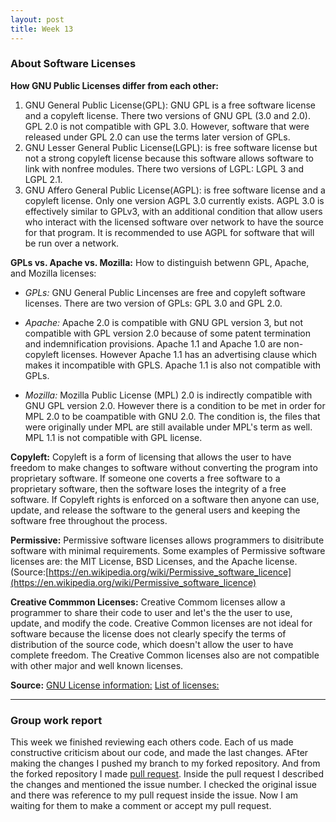 ```yaml
---
layout: post
title: Week 13
---
```

### About Software Licenses

__How GNU Public Licenses differ from each other:__
1. GNU General Public License(GPL): GNU GPL is a free software license and a copyleft license. There two versions of GNU GPL (3.0 and 2.0). GPL 2.0 is not compatible with GPL 3.0. However, software that were released under GPL 2.0 can use the terms later version of GPLs.
2. GNU Lesser General Public License(LGPL): is free software license but not a strong copyleft license because this software allows software to link with nonfree modules. There two versions of LGPL: LGPL 3 and LGPL 2.1. 
3. GNU Affero General Public License(AGPL): is free software license and a copyleft license. Only one version AGPL 3.0 currently exists. AGPL 3.0 is effectively similar to GPLv3, with an additional condition that allow users who interact with the licensed software over network to have the source for that program. It is recommended to use AGPL for software that will be run over a network.

__GPLs vs. Apache vs. Mozilla:__
How to distinguish betwenn GPL, Apache, and Mozilla licenses:
* _GPLs:_ GNU General Public Lincenses are free and copyleft software licenses. There are two version of GPLs: GPL 3.0 and GPL 2.0.

* _Apache:_ Apache 2.0 is compatible with GNU GPL version 3, but not compatible with GPL version 2.0 because of some patent termination and indemnification provisions. 
Apache 1.1 and Apache 1.0 are non-copyleft licenses. However Apache 1.1 has an advertising clause which makes it incompatible with GPLS. Apache 1.1 is also not compatible with GPLs.

* _Mozilla:_ Mozilla Public License (MPL) 2.0 is indirectly compatible with GNU GPL version 2.0. However there is a condition to be met in order for MPL 2.0 to be coampatible with GNU 2.0. The condition is, the files that were originally under MPL are still available under MPL's term as well. MPL 1.1 is not compatible with GPL license. 

__Copyleft:__
Copyleft is a form of licensing that allows the user to have freedom to make changes to software without converting the program into proprietary software. If someone one coverts a free software to a proprietary software, then the software loses the integrity of a free software. If Copyleft rights is enforced on a software then anyone can use, update, and release the software to the general users and keeping the software free throughout the process. 

__Permissive:__
Permissive software licenses allows programmers to disitribute software with minimal requirements. Some examples of Permissive software licenses are: the MIT License, BSD Licenses, and the Apache license. (Source:[https://en.wikipedia.org/wiki/Permissive_software_licence](https://en.wikipedia.org/wiki/Permissive_software_licence)  


__Creative Commmon Licenses:__
Creative Commom licenses allow a programmer to share their code to user and let's the the user to use, update, and modify the code. Creative Common licenses are not ideal for software because the license does not clearly specify the terms of distribution of the source code, which doesn't allow the user to have complete freedom. The Creative Common licenses also are not compatible with other major and well known licenses.

__Source:__
[GNU License information:](https://www.gnu.org/licenses/)
[List of licenses:](https://www.gnu.org/licenses/license-list.html)
________________________________________________________________________________________________________________________________________

### Group work report

This week we finished reviewing each others code. Each of us made constructive criticism about our code, and made the last changes. AFter making the changes I pushed my branch to my forked repository. And from the forked repository I made [pull request](https://github.com/OpenGenus/cosmos/pull/3915). Inside the pull request I described the changes and mentioned the issue number. I checked the original issue and there was reference to my pull request inside the issue. Now I am waiting for them to make a comment or accept my pull request.
